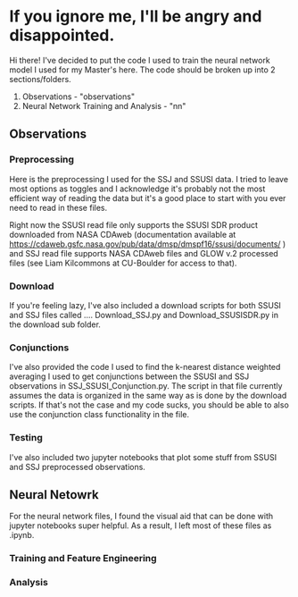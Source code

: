 # If you ignore me, I'll be angry and disappointed. 

Hi there! 
I've decided to put the code I used to train the neural network model I used for my Master's here.
The code should be broken up into 2 sections/folders.

1. Observations - "observations"
2. Neural Network Training and Analysis  - "nn"

## Observations
### Preprocessing
Here is the preprocessing I used for the SSJ and SSUSI data. I tried to leave most options as toggles and I acknowledge it's probably not the most efficient way of reading the data but it's a good place to start with you ever need to read in these files. 

Right now the SSUSI read file only supports the SSUSI SDR product downloaded from NASA CDAweb (documentation available at https://cdaweb.gsfc.nasa.gov/pub/data/dmsp/dmspf16/ssusi/documents/ ) and SSJ read file supports NASA CDAweb files and GLOW v.2 processed files (see Liam Kilcommons at CU-Boulder for access to that). 

### Download
If you're feeling lazy, I've also included a download scripts for both SSUSI and SSJ files called .... Download_SSJ.py and Download_SSUSISDR.py in the download sub folder.

### Conjunctions
I've also provided the code I used to find the k-nearest distance weighted averaging I used to get conjunctions between the SSUSI and SSJ observations in SSJ_SSUSI_Conjunction.py.
The script in that file currently assumes the data is organized in the same way as is done by the download scripts. If that's not the case and my code sucks, you should be able to also use the conjunction class functionality in the file.

### Testing
I've also included two jupyter notebooks that plot some stuff from SSUSI and SSJ preprocessed observations. 

## Neural Netowrk 
For the neural network files, I found the visual aid that can be done with jupyter notebooks super helpful. As a result, I left most of these files as .ipynb.
### Training and Feature Engineering

### Analysis 


